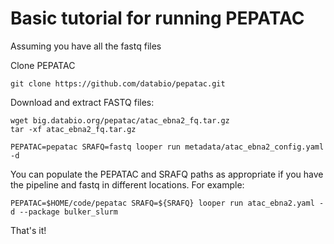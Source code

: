 # Basic tutorial for running PEPATAC

Assuming you have all the fastq files

Clone PEPATAC

```
git clone https://github.com/databio/pepatac.git
```

Download and extract FASTQ files:

```
wget big.databio.org/pepatac/atac_ebna2_fq.tar.gz
tar -xf atac_ebna2_fq.tar.gz
```

```
PEPATAC=pepatac SRAFQ=fastq looper run metadata/atac_ebna2_config.yaml -d
```

You can populate the PEPATAC and SRAFQ paths as appropriate if you have the pipeline and fastq in different locations. For example:

```
PEPATAC=$HOME/code/pepatac SRAFQ=${SRAFQ} looper run atac_ebna2.yaml -d --package bulker_slurm
```

That's it!